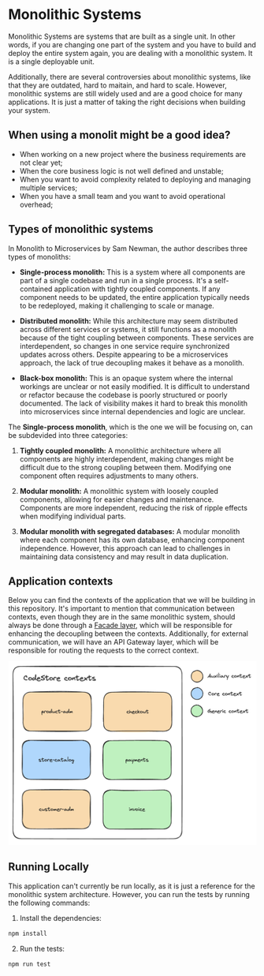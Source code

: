 # Monolithic Systems 
 
Monolithic Systems are systems that are built as a single unit. In other words, if you are changing one part of the system and you have to build and deploy the entire system again, you are dealing with a monolithic system. It is a single deployable unit.

Additionally, there are several controversies about monolithic systems, like that they are outdated, hard to maitain, and hard to scale. However, monolithic systems are still widely used and are a good choice for many applications. It is just a matter of taking the right decisions when building your system.

## When using a monolit might be a good idea?

- When working on a new project where the business requirements are not clear yet;
- When the core business logic is not well defined and unstable;
- When you want to avoid complexity related to deploying and managing multiple services;
- When you have a small team and you want to avoid operational overhead;

## Types of monolithic systems

In Monolith to Microservices by Sam Newman, the author describes three types of monoliths:

- **Single-process monolith:** This is a system where all components are part of a single codebase and run in a single process. It's a self-contained application with tightly coupled components. If any component needs to be updated, the entire application typically needs to be redeployed, making it challenging to scale or manage.

- **Distributed monolith:** While this architecture may seem distributed across different services or systems, it still functions as a monolith because of the tight coupling between components. These services are interdependent, so changes in one service require synchronized updates across others. Despite appearing to be a microservices approach, the lack of true decoupling makes it behave as a monolith.

- **Black-box monolith:** This is an opaque system where the internal workings are unclear or not easily modified. It is difficult to understand or refactor because the codebase is poorly structured or poorly documented. The lack of visibility makes it hard to break this monolith into microservices since internal dependencies and logic are unclear.

The **Single-process monolith**, which is the one we will be focusing on, can be subdevided into three categories: 

1. **Tightly coupled monolith:** A monolithic architecture where all components are highly interdependent, making changes might be difficult due to the strong coupling between them. Modifying one component often requires adjustments to many others.

2. **Modular monolith:** A monolithic system with loosely coupled components, allowing for easier changes and maintenance. Components are more independent, reducing the risk of ripple effects when modifying individual parts.

3. **Modular monolith with segregated databases:** A modular monolith where each component has its own database, enhancing component independence. However, this approach can lead to challenges in maintaining data consistency and may result in data duplication.

## Application contexts

Below you can find the contexts of the application that we will be building in this repository. It's important to mention that communication between contexts, even though they are in the same monolithic system, should always be done through a [Facade layer](https://refactoring.guru/design-patterns/facade), which will be responsible for enhancing the decoupling between the contexts. Additionally, for external communication, we will have an API Gateway layer, which will be responsible for routing the requests to the correct context.

![Application Contexts](./docs/images/contexts.png)

## Running Locally

This application can't currently be run locally, as it is just a reference for the monolithic system architecture. However, you can run the tests by running the following commands:

1. Install the dependencies:

```bash
npm install
```

2. Run the tests:

```bash
npm run test
```

